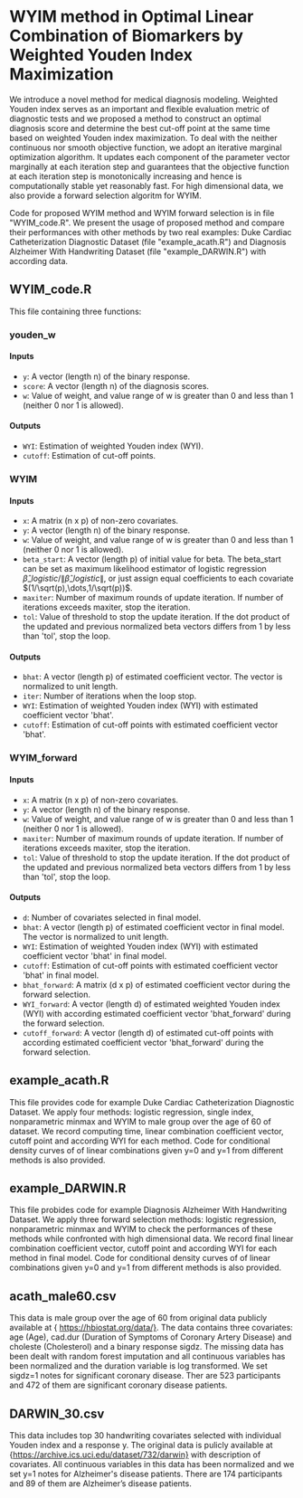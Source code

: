 
# WYIM method in Optimal Linear Combination of Biomarkers by Weighted Youden Index Maximization

We introduce a novel method for medical diagnosis modeling. Weighted Youden index serves as an important and flexible evaluation metric of diagnostic tests and we proposed a method to construct an optimal diagnosis score and determine the best cut-off point at the same time based on weighted Youden index maximization. To deal with the neither continuous nor smooth objective function, we adopt an iterative marginal optimization algorithm. It updates each component of the parameter vector marginally at each iteration step and guarantees that the objective function at each iteration step is monotonically increasing and hence is computationally stable yet reasonably fast. For high dimensional data, we also provide a forward selection algoritm for WYIM. 

Code for proposed WYIM method and WYIM forward selection is in file "WYIM_code.R". We present the usage of proposed method and compare their performances with other methods by two real examples: Duke Cardiac Catheterization Diagnostic Dataset (file "example_acath.R") and Diagnosis Alzheimer With Handwriting Dataset (file "example_DARWIN.R") with according data.

## WYIM_code.R
This file containing three functions:
### youden_w
#### Inputs
- `y`: A vector (length n) of the binary response.
- `score`: A vector (length n) of the diagnosis scores.
- `w`: Value of weight, and value range of w is greater than 0 and less than 1 (neither 0 nor 1 is allowed).

#### Outputs
- `WYI`: Estimation of weighted Youden index (WYI).
- `cutoff`: Estimation of cut-off points.

### WYIM
#### Inputs
- `x`: A matrix (n x p) of non-zero covariates.
- `y`: A vector (length n) of the binary response.
- `w`: Value of weight, and value range of w is greater than 0 and less than 1 (neither 0 nor 1 is allowed).
- `beta_start`: A vector (length p) of initial value for beta. The beta_start can be set as maximum likelihood estimator of logistic regression $\hat{\beta}\_{logistic} / \|\hat{\beta}\_{logistic}\|$, or just assign equal coefficients to each covariate $(1/\sqrt(p),\dots,1/\sqrt(p))$.
- `maxiter`: Number of maximum rounds of update iteration. If number of iterations exceeds maxiter, stop the iteration.
- `tol`: Value of threshold to stop the update iteration. If the dot product of the updated and previous normalized beta vectors differs from 1 by less than 'tol', stop the loop.​

#### Outputs
- `bhat`: A vector (length p) of estimated coefficient vector. The vector is normalized to unit length.
- `iter`: Number of iterations when the loop stop.
- `WYI`: Estimation of weighted Youden index (WYI) with estimated coefficient vector 'bhat'.
- `cutoff`: Estimation of cut-off points with estimated coefficient vector 'bhat'.

### WYIM_forward
#### Inputs
- `x`: A matrix (n x p) of non-zero covariates.
- `y`: A vector (length n) of the binary response.
- `w`: Value of weight, and value range of w is greater than 0 and less than 1 (neither 0 nor 1 is allowed).
- `maxiter`: Number of maximum rounds of update iteration. If number of iterations exceeds maxiter, stop the iteration.
- `tol`: Value of threshold to stop the update iteration. If the dot product of the updated and previous normalized beta vectors differs from 1 by less than 'tol', stop the loop.​

#### Outputs
- `d`: Number of covariates selected in final model.
- `bhat`: A vector (length p) of estimated coefficient vector in final model. The vector is normalized to unit length.
- `WYI`: Estimation of weighted Youden index (WYI) with estimated coefficient vector 'bhat' in final model.
- `cutoff`: Estimation of cut-off points with estimated coefficient vector 'bhat' in final model.
- `bhat_forward`: A matrix (d x p) of estimated coefficient vector during the forward selection.
- `WYI_forward`: A vector (length d) of estimated weighted Youden index (WYI) with according estimated coefficient vector 'bhat_forward' during the forward selection.
- `cutoff_forward`: A vector (length d) of estimated cut-off points with according estimated coefficient vector 'bhat_forward' during the forward selection.



## example_acath.R
This file provides code for example Duke Cardiac Catheterization Diagnostic Dataset. We apply four methods: logistic regression, single index, nonparametric minmax and WYIM to male group over the age of 60 of dataset. We record computing time, linear combination coefficient vector, cutoff point and according WYI for each method. Code for conditional density curves of of linear combinations given y=0 and y=1 from different methods is also provided.

## example_DARWIN.R 
This file probides code for example Diagnosis Alzheimer With Handwriting Dataset. We apply three forward selection methods: logistic regression, nonparametric minmax and WYIM to check the performances of these methods while confronted with high dimensional data. We record final linear combination coefficient vector, cutoff point and according WYI for each method in final model. Code for conditional density curves of of linear combinations given y=0 and y=1 from different methods is also provided.


## acath_male60.csv
This data is male group over the age of 60 from original data publicly available at { https://hbiostat.org/data/}. The data contains three covariates: age (Age), cad.dur (Duration of Symptoms of Coronary Artery Disease) and choleste (Cholesterol) and a binary response sigdz.
The missing data has been dealt with random forest imputation and all continuous variables has been normalized and the duration variable is log transformed. We set sigdz=1 notes for significant coronary disease.
 Ther are 523 participants and 472 of them are significant coronary disease patients.

## DARWIN_30.csv
This data includes top 30 handwriting covariates selected with individual Youden index and a response y. The original data is pulicly available at {https://archive.ics.uci.edu/dataset/732/darwin} with description of covariates. All continuous variables in this data has been normalized and we set y=1 notes for Alzheimer's disease patients.
There are 174 participants and 89 of them are Alzheimer’s disease patients.
